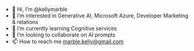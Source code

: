 - 👋 Hi, I’m @kellymarble
- 👀 I’m interested in Generative AI, Microsoft Azure, Developer Marketing & relations
- 🌱 I’m currently learning Cognitive services
- 💞️ I’m looking to collaborate on AI prompts
- 📫 How to reach me marble.kelly@gmail.com

<!---
kellymarble/kellymarble is a ✨ special ✨ repository because its `README.md` (this file) appears on your GitHub profile.
You can click the Preview link to take a look at your changes.
--->
